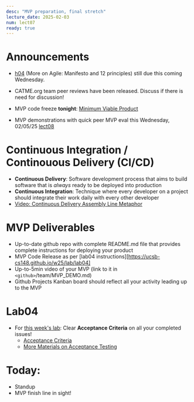 ```yaml
---
desc: "MVP preparation, final stretch"
lecture_date: 2025-02-03
num: lect07
ready: true
---
```


# Announcements

* [h04](https://ucsb-cs148.github.io/w25/hwk/h04/) (More on Agile: Manifesto and 12 principles) still due this coming Wednesday. 
* CATME.org team peer reviews have been released. Discuss if there is need for discussion! 

* MVP code freeze **tonight**: [Minimum Viable Product](https://en.wikipedia.org/wiki/Minimum_viable_product)
* MVP demonstrations with quick peer MVP eval this Wednesday, 02/05/25 [lect08](https://ucsb-cs148.github.io/w25/lectures/lect08/)

# Continuous Integration / Continouous Delivery (CI/CD) 

* **Continuous Delivery**: Software development process that aims to build software that is *always* ready to be deployed into production
* **Continuous Integration**: Technique where every developer on a project should integrate their work daily with every other developer
* [Video: Continuous Delivery Assembly Line Metaphor](http://www.youtube.com/watch?v=SIaVsG7m8n4)

# MVP Deliverables

* Up-to-date github repo with complete README.md file that provides complete instructions for deploying your product
* MVP Code Release as per [lab04 instructions][https://ucsb-cs148.github.io/w25/lab/lab04] 
* Up-to-5min video of your MVP (link to it in `<github>`/team/MVP_DEMO.md) 
* Github Projects Kanban board should reflect all your activity leading up to the MVP 

# Lab04

* For [this week's lab](https://ucsb-cs148.github.io/w25/lab/lab04): Clear **Acceptance Criteria** on all your completed issues! 
    - [Acceptance Criteria](https://www.productplan.com/glossary/acceptance-criteria/)
    - [More Materials on Acceptance Testing](https://ucsb-cs148.github.io/topics/testing_acceptance/)


# Today:

* Standup
* MVP finish line in sight! 
